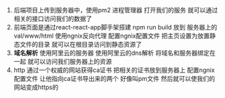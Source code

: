 1. 后端项目上传到服务器中，使用pm2 进程管理器 打开我们的服务 就可以通过相关的接口访问我们的数据了 
2. 前端页面是通过react-react-app脚手架搭建 npm run build 放到 服务器上的val/www/html
使用ngnix反向代理 配置ngnix配置文件 把主页设置为放置静态文件的目录 
就可以在根目录访问到静态资源了 
3. **域名解析** 使用阿里云的服务器 使用阿里云的dns解析 将域名和服务器绑定在一起 就可以访问我们服务器上的资源 
4. http  通过一个权威的网站获得ca证书 把相关的证书放到服务器上 配置ngnix配置文件 让他指向ca证书导出来的两个  好像叫pm文件 然后就可以使我们的网站变成https的
